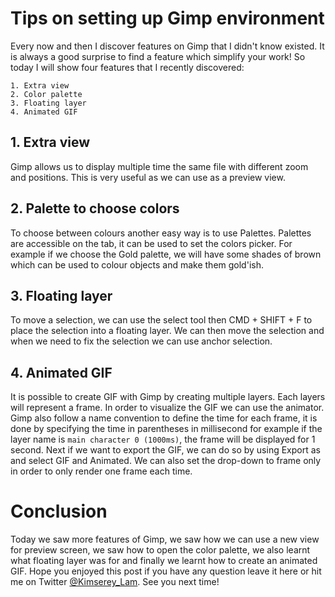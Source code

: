 # Tips on setting up Gimp environment

Every now and then I discover features on Gimp that I didn't know existed. It is always a good surprise to find a feature which simplify your work! So today I will show four features that I recently discovered:

```
1. Extra view
2. Color palette
3. Floating layer
4. Animated GIF
```

## 1. Extra view

Gimp allows us to display multiple time the same file with different zoom and positions. This is very useful as we can use as a preview view.

## 2. Palette to choose colors

To choose between colours another easy way is to use Palettes. Palettes are accessible on the tab, it can be used to set the colors picker. For example if we choose the Gold palette, we will have some shades of brown which can be used to colour objects and make them gold'ish.

## 3. Floating layer

To move a selection, we can use the select tool then CMD + SHIFT + F to place the selection into a floating layer. We can then move the selection and when we need to fix the selection we can use anchor selection.

## 4. Animated GIF

It is possible to create GIF with Gimp by creating multiple layers. Each layers will represent a frame. In order to visualize the GIF we can use the animator.
Gimp also follow a name convention to define the time for each frame, it is done by specifying the time in parentheses in millisecond for example if the layer name is `main character 0 (1000ms)`, the frame will be displayed for 1 second. Next if we want to export the GIF, we can do so by using Export as and select GIF and Animated.
We can also set the drop-down to frame only in order to only render one frame each time.

# Conclusion

Today we saw more features of Gimp, we saw how we can use a new view for preview screen, we saw how to open the color palette, we also learnt what floating layer was for and finally we learnt how to create an animated GIF. Hope you enjoyed this post if you have any question leave it here or hit me on Twitter [@Kimserey_Lam](). See you next time!

